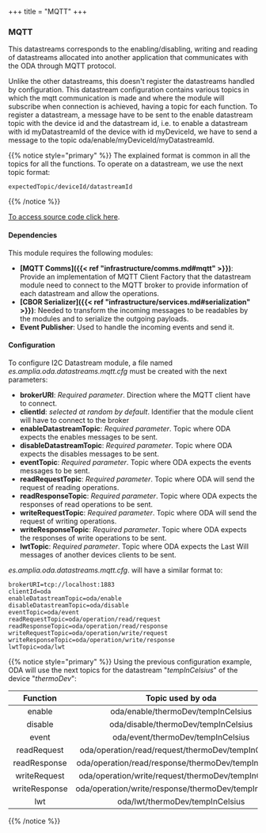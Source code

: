 +++
title = "MQTT"
+++

### MQTT

This datastreams corresponds to the enabling/disabling, writing and reading of datastreams allocated into another application
that communicates with the ODA through MQTT protocol.

Unlike the other datastreams, this doesn't register the datastreams handled by configuration. This datastream configuration
contains various topics in which the mqtt communication is made and where the module will subscribe when connection is achieved,
having a topic for each function. To register a datastream, a message have to be sent to the enable datastream topic with
the device id and the datastream id, i.e. to enable a datastream with id myDatastreamId of the device with id myDeviceId,
we have to send a message to the topic oda/enable/myDeviceId/myDatastreamId.

{{% notice style="primary" %}}
The explained format is common in all the topics for all the functions. To operate on a datastream, we use the next topic format:

```
expectedTopic/deviceId/datastreamId
```

{{% /notice %}}

[To access source code click here](https://github.com/amplia-iiot/oda/tree/master/oda-datastreams/mqtt).

#### Dependencies

This module requires the following modules:

* __[MQTT Comms]({{< ref "infrastructure/comms.md#mqtt" >}})__: Provide an implementation of MQTT Client Factory that the datastream
module need to connect to the MQTT broker to provide information of each datastream and allow the operations.
* __[CBOR Serializer]({{< ref "infrastructure/services.md#serialization" >}})__: Needed to transform the incoming messages to be readables by the modules and to serialize the outgoing payloads.
* __Event Publisher__: Used to handle the incoming events and send it.

#### Configuration

To configure I2C Datastream module, a file named _es.amplia.oda.datastreams.mqtt.cfg_ must be created with the next parameters:

* __brokerURI__: _Required parameter_. Direction where the MQTT client have to connect.
* __clientId__: _selected at random by default_. Identifier that the module client will have to connect to the broker
* __enableDatastreamTopic__: _Required parameter_. Topic where ODA expects the enables messages to be sent.
* __disableDatastreamTopic__: _Required parameter_. Topic where ODA expects the disables messages to be sent.
* __eventTopic__: _Required parameter_. Topic where ODA expects the events messages to be sent.
* __readRequestTopic__: _Required parameter_. Topic where ODA will send the request of reading operations.
* __readResponseTopic__: _Required parameter_. Topic where ODA expects the responses of read operations to be sent.
* __writeRequestTopic__: _Required parameter_. Topic where ODA will send the request of writing operations.
* __writeResponseTopic__: _Required parameter_. Topic where ODA expects the responses of write operations to be sent.
* __lwtTopic__: _Required parameter_. Topic where ODA expects the Last Will messages of another devices clients to be sent.

_es.amplia.oda.datastreams.mqtt.cfg_. will have a similar format to:

```
brokerURI=tcp://localhost:1883
clientId=oda
enableDatastreamTopic=oda/enable
disableDatastreamTopic=oda/disable
eventTopic=oda/event
readRequestTopic=oda/operation/read/request
readResponseTopic=oda/operation/read/response
writeRequestTopic=oda/operation/write/request
writeResponseTopic=oda/operation/write/response
lwtTopic=oda/lwt
```

{{% notice style="primary" %}}
Using the previous configuration example, ODA will use the next topics for the datastream "_tempInCelsius_" of the device "_thermoDev_":

| Function        | Topic used by oda                                    |
|:---------------:|:----------------------------------------------------:|
| enable          | oda/enable/thermoDev/tempInCelsius                   |
| disable         | oda/disable/thermoDev/tempInCelsius                  |
| event           | oda/event/thermoDev/tempInCelsius                    |
| readRequest     | oda/operation/read/request/thermoDev/tempInCelsius   |
| readResponse    | oda/operation/read/response/thermoDev/tempInCelsius  |
| writeRequest    | oda/operation/write/request/thermoDev/tempInCelsius  |
| writeResponse   | oda/operation/write/response/thermoDev/tempInCelsius |
| lwt             | oda/lwt/thermoDev/tempInCelsius                      |
{{% /notice %}}

